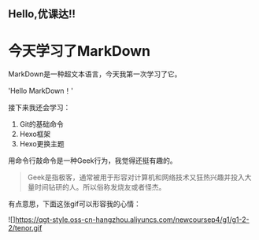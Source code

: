 ## Hello,优课达!!
# 今天学习了MarkDown

MarkDown是一种超文本语言，今天我第一次学习了它。

'Hello MarkDown！'

接下来我还会学习：

1. Git的基础命令
2. Hexo框架
3. Hexo更换主题

用命令行敲命令是一种Geek行为，我觉得还挺有趣的。 

>Geek是指极客，通常被用于形容对计算机和网络技术又狂热兴趣并投入大量时间钻研的人。所以俗称发烧友或者怪杰。

有点意思，下面这张gif可以形容我的心情：

![]https://qgt-style.oss-cn-hangzhou.aliyuncs.com/newcoursep4/g1/g1-2-2/tenor.gif

